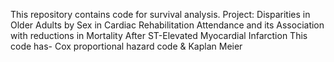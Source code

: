 This repository contains code for survival analysis.
Project: Disparities in Older Adults by Sex in Cardiac Rehabilitation Attendance and its Association with reductions in Mortality After ST-Elevated Myocardial Infarction 
This code has- Cox proportional hazard code & Kaplan Meier
 
